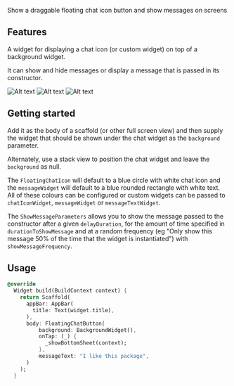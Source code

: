 <!-- 
This README describes the package. If you publish this package to pub.dev,
this README's contents appear on the landing page for your package.

For information about how to write a good package README, see the guide for
[writing package pages](https://dart.dev/guides/libraries/writing-package-pages). 

For general information about developing packages, see the Dart guide for
[creating packages](https://dart.dev/guides/libraries/create-library-packages)
and the Flutter guide for
[developing packages and plugins](https://flutter.dev/developing-packages). 
-->

Show a draggable floating chat icon button and show messages on screens

## Features

A widget for displaying a chat icon (or custom widget) on top of a background widget.

It can show and hide messages or display a message that is passed in its constructor.

![Alt text](https://github.com/cu-apps/floating_chat_button/blob/master/example/example_gifs/floating_chat_button_example_1.gif?raw=true) ![Alt text](https://github.com/cu-apps/floating_chat_button/blob/master/example/example_gifs/floating_chat_button_example_2.gif?raw=true)
![Alt text](https://github.com/cu-apps/floating_chat_button/blob/master/example/example_gifs/floating_chat_button_example_2.gif?raw=true)
## Getting started

Add it as the body of a scaffold (or other full screen view) and then supply the widget that should be shown under the chat widget as the `background` parameter.

Alternately, use a stack view to position the chat widget and leave the `background` as null.

The `FloatingChatIcon` will default to a blue circle with white chat icon and the `messageWidget` will default to a blue rounded rectangle with white text. All of these colours can be configured or custom widgets can be passed to `chatIconWidget`, `messageWidget` or `messageTextWidget`.

The `ShowMessageParameters` allows you to show the message passed to the constructor after a given `delayDuration`, for the amount of time specified in `durationToShowMessage` and at a random frequency (eg "Only show this message 50% of the time that the widget is instantiated") with `showMessageFrequency`.

## Usage

```dart
@override
  Widget build(BuildContext context) {
    return Scaffold(
      appBar: AppBar(
        title: Text(widget.title),
      ),
      body: FloatingChatButton(
          background: BackgroundWidget(),
          onTap: (_) {
            _showBottomSheet(context);
          },
          messageText: "I like this package",
      )
    );
  }
```


